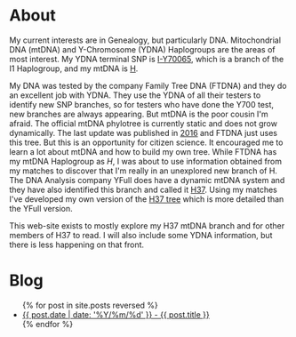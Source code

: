 # About

My current interests are in Genealogy, but particularly DNA. Mitochondrial DNA (mtDNA) and Y-Chromosome (YDNA) Haplogroups are the areas of most interest. My YDNA terminal SNP is [I-Y70065](https://discover.familytreedna.com/y-dna/I-Y70065/tree), which is a branch of the I1 Haplogroup, and my mtDNA is [H](http://scaledinnovation.com/gg/snpTracker.html?snp=H&mt&tab=SNPs). 

My DNA was tested by the company Family Tree DNA (FTDNA) and they do an excellent job with YDNA. They use the YDNA of all their testers to identify new SNP branches, so for testers who have done the Y700 test, new branches are always appearing. But mtDNA is the poor cousin I'm afraid. The official mtDNA phylotree is currently static and does not grow dynamically. The last update was published in [2016](https://www.phylotree.org/) and FTDNA just uses this tree. But this is an opportunity for citizen science. It encouraged me to learn a lot about mtDNA and how to build my own tree. While FTDNA has my mtDNA Haplogroup as *H*, I was about to use information obtained from my matches to discover that I'm really in an unexplored new branch of H. The DNA Analysis company YFull does have a dynamic mtDNA system and they have also identified this branch and called it [H37](https://www.yfull.com/mtree/H37/). Using my matches I've developed my own version of the [H37 tree](/h37/h37_complex.html) which is more detailed than the YFull version.

This web-site exists to mostly explore my H37 mtDNA branch and for other members of H37 to read. I will also include some YDNA information, but there is less happening on that front.

# Blog

<ul>
  {% for post in site.posts reversed %}
    <li>
      <a href="{{ post.url }}"> {{ post.date | date: '%Y/%m/%d' }} - {{ post.title }}</a>
    </li>
  {% endfor %}
</ul>
